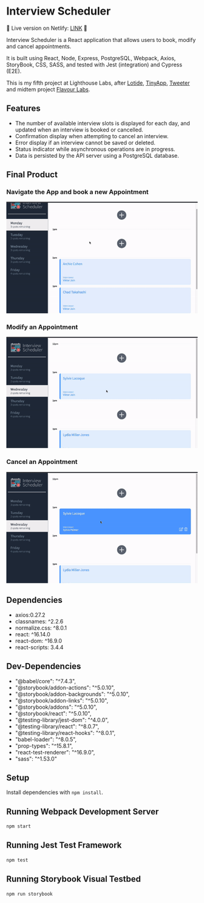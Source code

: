 # Interview Scheduler

👋 Live version on Netlify: [LINK](https://scheduler-lhl-slcq.netlify.app/) 👋

Interview Scheduler is a React application that allows users to book, modify and cancel appointments.

It is built using React, Node, Express, PostgreSQL, Webpack, Axios, StoryBook, CSS, SASS, and tested with Jest (integration) and Cypress (E2E).

This is my fifth project at Lighthouse Labs, after [Lotide](https://github.com/sylvielcq/lotide), [TinyApp](https://github.com/sylvielcq/tinyapp), [Tweeter](https://github.com/sylvielcq/tweeter-app) and midtem project [Flavour Labs](https://github.com/sylvielcq/Flavour-Labs).

## Features

* The number of available interview slots is displayed for each day, and updated when an interview is booked or cancelled.
* Confirmation display when attempting to cancel an interview.
* Error display if an interview cannot be saved or deleted.
* Status indicator while asynchronous operations are in progress.
* Data is persisted by the API server using a PostgreSQL database.

## Final Product

### Navigate the App and book a new Appointment
![book-appointment](https://github.com/sylvielcq/scheduler/blob/master/docs/scheduler-create-appointment.gif)

### Modify an Appointment
![modify-appointment](https://github.com/sylvielcq/scheduler/blob/master/docs/scheduler-edit-appointment.gif)

### Cancel an Appointment
![cancel-appointment](https://github.com/sylvielcq/scheduler/blob/master/docs/scheduler-cancel-appointment.gif)

## Dependencies

* axios:0.27.2
* classnames: ^2.2.6
* normalize.css: ^8.0.1
* react: ^16.14.0
* react-dom: ^16.9.0
* react-scripts: 3.4.4

## Dev-Dependencies

* "@babel/core": "^7.4.3",
* "@storybook/addon-actions": "^5.0.10",
* "@storybook/addon-backgrounds": "^5.0.10",
* "@storybook/addon-links": "^5.0.10",
* "@storybook/addons": "^5.0.10",
* "@storybook/react": "^5.0.10",
* "@testing-library/jest-dom": "^4.0.0",
* "@testing-library/react": "^8.0.7",
* "@testing-library/react-hooks": "^8.0.1",
* "babel-loader": "^8.0.5",
* "prop-types": "^15.8.1",
* "react-test-renderer": "^16.9.0",
* "sass": "^1.53.0"

## Setup

Install dependencies with `npm install`.

## Running Webpack Development Server

```sh
npm start
```

## Running Jest Test Framework

```sh
npm test
```

## Running Storybook Visual Testbed

```sh
npm run storybook
```

